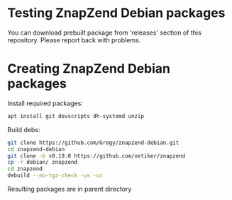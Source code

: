 Testing ZnapZend Debian packages
===============

You can download prebuilt package from 'releases' section of this repository. Please report back with problems.


Creating ZnapZend Debian packages
===============

Install required packages:
```sh
apt install git devscripts dh-systemd unzip
```

Build debs:

```sh
git clone https://github.com/Gregy/znapzend-debian.git
cd znapzend-debian
git clone -b v0.19.0 https://github.com/oetiker/znapzend
cp -r debian/ znapzend
cd znapzend
debuild --no-tgz-check -us -uc
```

Resulting packages are in parent directory
